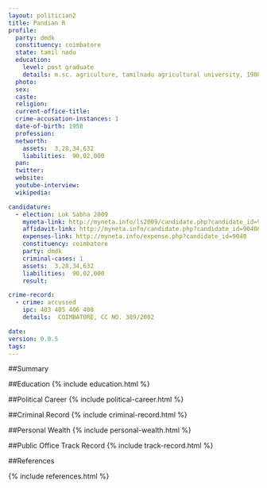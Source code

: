 ```yaml
---
layout: politician2
title: Pandian R
profile: 
  party: dmdk
  constituency: coimbatore
  state: tamil nadu
  education: 
    level: post graduate
    details: m.sc. agriculture, tamilnadu agricultural university, 1980
  photo: 
  sex: 
  caste: 
  religion: 
  current-office-title: 
  crime-accusation-instances: 1
  date-of-birth: 1958
  profession: 
  networth: 
    assets:  3,28,34,632
    liabilities:  90,02,000
  pan: 
  twitter: 
  website: 
  youtube-interview: 
  wikipedia: 

candidature: 
  - election: Lok Sabha 2009
    myneta-link: http://myneta.info/ls2009/candidate.php?candidate_id=9040
    affidavit-link: http://myneta.info/candidate.php?candidate_id=9040&scan=original
    expenses-link: http://myneta.info/expense.php?candidate_id=9040
    constituency: coimbatore 
    party: dmdk
    criminal-cases: 1
    assets:  3,28,34,632
    liabilities:  90,02,000
    result:  

crime-record: 
  - crime: accussed
    ipc: 403 405 406 408
    details:  COIMBATORE, CC NO. 389/2002  

date: 
version: 0.0.5
tags: 
---
```

##Summary


##Education
{% include education.html %}


##Political Career
{% include political-career.html %}


##Criminal Record
{% include criminal-record.html %}


##Personal Wealth
{% include personal-wealth.html %}


##Public Office Track Record
{% include track-record.html %}


##References


{% include references.html %}